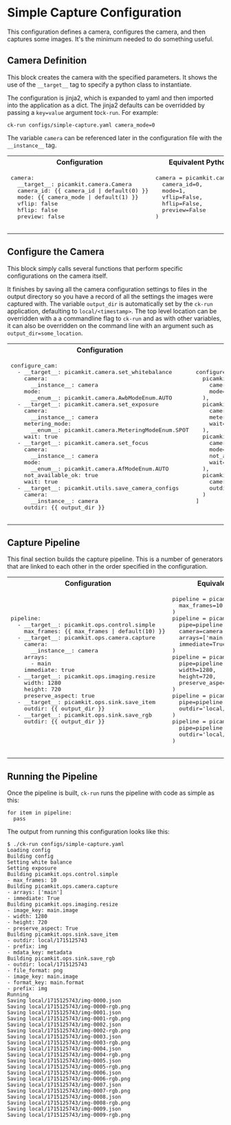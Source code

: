 # Simple Capture Configuration

This configuration defines a camera, configures the camera, and then captures some images. It's 
the minimum needed to do something useful.

## Camera Definition

This block creates the camera with the specified parameters. It shows the use of the `__target__` tag
to specify a python class to instantiate. 

The configuration is jinja2, which is expanded to yaml and then imported into the application as 
a dict. The jinja2 defaults can be overridded by passing a `key=value` argument to`ck-run`. For example:

    ck-run configs/simple-capture.yaml camera_mode=0

The variable `camera` can be referenced later in the configuration file with the `__instance__` tag.

<table>
  <tr>
    <th>Configuration</th>
    <th>Equivalent Python Code</th>
  </tr>
  <tr>
    <td><pre>
camera:
  __target__: picamkit.camera.Camera
  camera_id: {{ camera_id | default(0) }}
  mode: {{ camera_mode | default(1) }}
  vflip: false
  hflip: false
  preview: false
    </pre></td>
    <td><pre>
camera = picamkit.camera.Camera(
  camera_id=0,
  mode=1,
  vflip=False,
  hflip=False,
  preview=False
)
    </pre></td>
  </tr>
</table>


## Configure the Camera

This block simply calls several functions that perform specific configurations on the
camera itself. 

It finishes by saving all the camera configuration settings to files in the output directory 
so you have a record of all the settings the images were captured with. The variable
`output_dir` is automatically set by the `ck-run` application, defaulting to `local/<timestamp>`. 
The top level location can be overridden with a a commandline flag to `ck-run` and as with other 
variables, it can also be overridden on the command line with an argument such as `output_dir=some_location`.

<table>
  <tr>
    <th>Configuration</th>
    <th>Equivalent Python Code</th>
  </tr>
  <tr>
    <td><pre>
configure_cam:
  - __target__: picamkit.camera.set_whitebalance
    camera:
      __instance__: camera
    mode:
      __enum__: picamkit.camera.AwbModeEnum.AUTO
  - __target__: picamkit.camera.set_exposure
    camera:
      __instance__: camera
    metering_mode:
      __enum__: picamkit.camera.MeteringModeEnum.SPOT
    wait: true
  - __target__: picamkit.camera.set_focus
    camera:
      __instance__: camera
    mode:
      __enum__: picamkit.camera.AfModeEnum.AUTO
    not_available_ok: true
    wait: true
  - __target__: picamkit.utils.save_camera_configs
    camera:
      __instance__: camera
    outdir: {{ output_dir }}
    </pre></td>
    <td><pre>
configure_cam = [
  picamkit.camera.set_whitebalance(
    camera=camera,
    mode=picamkit.camera.AwbModeEnum.AUTO
  ),
  picamkit.camera.set_exposure(
    camera=camera,
    metering_mode=picamkit.camera.MeteringModeEnum.SPOT,
    wait=True
  ),
  picamkit.camera.set_focus(
    camera=camera,
    mode=picamkit.camera.AfModeEnum.AUTO,
    not_available_ok=True,
    wait=True
  ),
  picamkit.utils.save_camera_configs(
    camera=camera,
    outdir='local/1715125743'
  )
]
    </pre></td>
  </tr>
</table>


## Capture Pipeline

This final section builds the capture pipeline. This is a number of generators that are linked 
to each other in the order specified in the configuration.

<table>
  <tr>
    <th>Configuration</th>
    <th>Equivalent Python Code</th>
  </tr>
  <tr>
    <td><pre>
pipeline:
  - __target__: picamkit.ops.control.simple
    max_frames: {{ max_frames | default(10) }}
  - __target__: picamkit.ops.camera.capture
    camera:
      __instance__: camera
    arrays:
      - main
    immediate: true
  - __target__: picamkit.ops.imaging.resize
    width: 1280
    height: 720
    preserve_aspect: true
  - __target__: picamkit.ops.sink.save_item
    outdir: {{ output_dir }}
  - __target__: picamkit.ops.sink.save_rgb
    outdir: {{ output_dir }}
    </pre></td>
    <td><pre>
pipeline = picamkit.ops.control.simple(
  max_frames=10
)
pipeline = picamkit.ops.camera.capture(
  pipe=pipeline, 
  camera=camera, 
  arrays=['main], 
  immediate=True
)
pipeline = picamkit.ops.imaging.resize(
  pipe=pipeline,
  width=1280,
  height=720,
  preserve_aspect=True
)
pipeline = picamkit.ops.sink.save_item(
  pipe=pipeline,
  outdir='local/1715125743'
)
pipeline = picamkit.ops.sink.save_rgb(
  pipe=pipeline,
  outdir='local/1715125743'
)
    </pre></td>
  </tr>
</table>

## Running the Pipeline

Once the pipeline is built, `ck-run` runs the pipeline with code as simple as this:

    for item in pipeline:
      pass

The output from running this configuration looks like this:

    $ ./ck-run configs/simple-capture.yaml 
    Loading config
    Building config
    Setting white balance
    Setting exposure
    Building picamkit.ops.control.simple
    - max_frames: 10
    Building picamkit.ops.camera.capture
    - arrays: ['main']
    - immediate: True
    Building picamkit.ops.imaging.resize
    - image_key: main.image
    - width: 1280
    - height: 720
    - preserve_aspect: True
    Building picamkit.ops.sink.save_item
    - outdir: local/1715125743
    - prefix: img
    - mdata_key: metadata
    Building picamkit.ops.sink.save_rgb
    - outdir: local/1715125743
    - file_format: png
    - image_key: main.image
    - format_key: main.format
    - prefix: img
    Running
    Saving local/1715125743/img-0000.json
    Saving local/1715125743/img-0000-rgb.png
    Saving local/1715125743/img-0001.json
    Saving local/1715125743/img-0001-rgb.png
    Saving local/1715125743/img-0002.json
    Saving local/1715125743/img-0002-rgb.png
    Saving local/1715125743/img-0003.json
    Saving local/1715125743/img-0003-rgb.png
    Saving local/1715125743/img-0004.json
    Saving local/1715125743/img-0004-rgb.png
    Saving local/1715125743/img-0005.json
    Saving local/1715125743/img-0005-rgb.png
    Saving local/1715125743/img-0006.json
    Saving local/1715125743/img-0006-rgb.png
    Saving local/1715125743/img-0007.json
    Saving local/1715125743/img-0007-rgb.png
    Saving local/1715125743/img-0008.json
    Saving local/1715125743/img-0008-rgb.png
    Saving local/1715125743/img-0009.json
    Saving local/1715125743/img-0009-rgb.png

